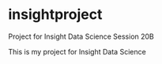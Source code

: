 # insightproject
Project for Insight Data Science Session 20B

This is my project for Insight Data Science
